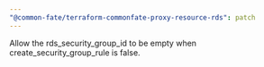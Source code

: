```yaml
---
"@common-fate/terraform-commonfate-proxy-resource-rds": patch
---
```


Allow the rds_security_group_id to be empty when create_security_group_rule is false.
